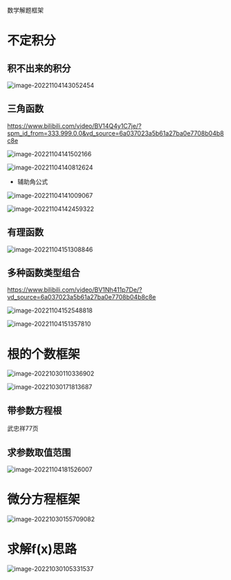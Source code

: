 数学解题框架

# 不定积分

## 积不出来的积分

![image-20221104143052454](D:\ALQF\Typora图片\image-20221104143052454.png)

## 三角函数

https://www.bilibili.com/video/BV14Q4y1C7je/?spm_id_from=333.999.0.0&vd_source=6a037023a5b61a27ba0e7708b04b8c8e

![image-20221104141502166](D:\ALQF\Typora图片\image-20221104141502166.png)

![image-20221104140812624](D:\ALQF\Typora图片\image-20221104140812624.png)

- 辅助角公式

![image-20221104141009067](D:\ALQF\Typora图片\image-20221104141009067.png)

![image-20221104142459322](D:\ALQF\Typora图片\image-20221104142459322.png)

## 有理函数

![image-20221104151308846](D:\ALQF\Typora图片\image-20221104151308846.png)

## 多种函数类型组合

https://www.bilibili.com/video/BV1Nh411p7De/?vd_source=6a037023a5b61a27ba0e7708b04b8c8e

![image-20221104152548818](D:\ALQF\Typora图片\image-20221104152548818.png)

![image-20221104151357810](D:\ALQF\Typora图片\image-20221104151357810.png)

# 根的个数框架

![image-20221030110336902](D:\ALQF\Typora图片\image-20221030110336902.png)

![image-20221030171813687](D:\ALQF\Typora图片\image-20221030171813687.png)

## 带参数方程根

武忠祥77页

## 求参数取值范围

![image-20221104181526007](D:\ALQF\Typora图片\image-20221104181526007.png)

# 微分方程框架

![image-20221030155709082](D:\ALQF\Typora图片\image-20221030155709082.png)

# 求解f(x)思路

![image-20221030105331537](D:\ALQF\Typora图片\image-20221030105331537.png)